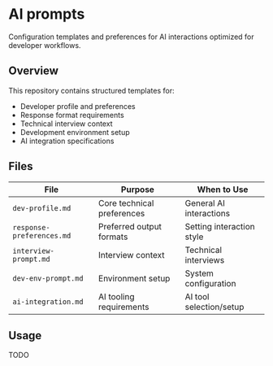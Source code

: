 # AI prompts

Configuration templates and preferences for AI interactions optimized for developer workflows.

## Overview

This repository contains structured templates for:
- Developer profile and preferences
- Response format requirements
- Technical interview context
- Development environment setup
- AI integration specifications

## Files

| File | Purpose | When to Use |
|------|---------|-------------|
| `dev-profile.md` | Core technical preferences | General AI interactions |
| `response-preferences.md` | Preferred output formats | Setting interaction style |
| `interview-prompt.md` | Interview context | Technical interviews |
| `dev-env-prompt.md` | Environment setup | System configuration |
| `ai-integration.md` | AI tooling requirements | AI tool selection/setup |

## Usage

TODO